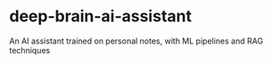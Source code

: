 # deep-brain-ai-assistant
An AI assistant trained on personal notes, with ML pipelines and RAG techniques
